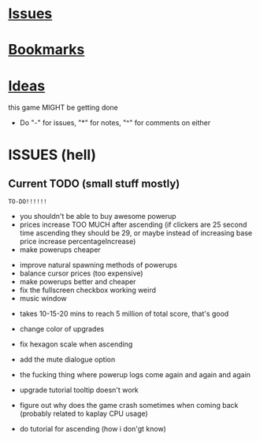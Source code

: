 # [Issues](#issues)
# [Bookmarks](#bookmarks)
# [Ideas](#ideas)

this game MIGHT be getting done

* Do "-" for issues, "*" for notes, "^" for comments on either

# ISSUES (hell)
## Current TODO (small stuff mostly)

<!-- ================ -->
	TO-DO!!!!!!
<!-- ================ -->

<!-- balancing -->
- you shouldn't be able to buy awesome powerup
- prices increase TOO MUCH after ascending (if clickers are 25 second time ascending they should be 29, or maybe instead of increasing base price increase percentageIncrease)
- make powerups cheaper

<!-- code -->
- improve natural spawning methods of powerups
- balance cursor prices (too expensive)
- make powerups better and cheaper
- fix the fullscreen checkbox working weird
- music window

<!-- ascension -->
- takes 10-15-20 mins to reach 5 million of total score, that's good

<!-- graphics -->
- change color of upgrades
- fix hexagon scale when ascending
- add the mute dialogue option

- the fucking thing where powerup logs come again and again and again
- upgrade tutorial tooltip doesn't work
- figure out why does the game crash sometimes when coming back (probably related to kaplay CPU usage)
- do tutorial for ascending (how i don'gt know)